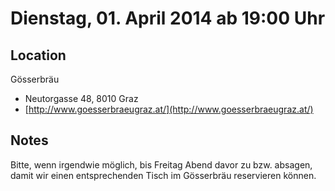 # Dienstag, 01. April 2014 ab 19:00 Uhr

## Location

Gösserbräu

- Neutorgasse 48, 8010 Graz
- [http://www.goesserbraeugraz.at/](http://www.goesserbraeugraz.at/)

## Notes

Bitte, wenn irgendwie möglich, bis Freitag Abend davor zu bzw. absagen, damit wir einen entsprechenden Tisch im Gösserbräu reservieren können.
